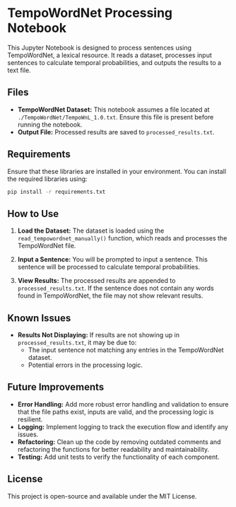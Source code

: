 
# TempoWordNet Processing Notebook

This Jupyter Notebook is designed to process sentences using TempoWordNet, a lexical resource. It reads a dataset, processes input sentences to calculate temporal probabilities, and outputs the results to a text file.

## Files
- **TempoWordNet Dataset:** This notebook assumes a file located at `./TempoWordNet/TempoWnL_1.0.txt`. Ensure this file is present before running the notebook.
- **Output File:** Processed results are saved to `processed_results.txt`.

## Requirements
Ensure that these libraries are installed in your environment. You can install the required libraries using:

```bash
pip install -r requirements.txt
```

## How to Use

1. **Load the Dataset:**
   The dataset is loaded using the `read_tempowordnet_manually()` function, which reads and processes the TempoWordNet file.

2. **Input a Sentence:**
   You will be prompted to input a sentence. This sentence will be processed to calculate temporal probabilities.

3. **View Results:**
   The processed results are appended to `processed_results.txt`. If the sentence does not contain any words found in TempoWordNet, the file may not show relevant results.

## Known Issues

- **Results Not Displaying:** If results are not showing up in `processed_results.txt`, it may be due to:
  - The input sentence not matching any entries in the TempoWordNet dataset.
  - Potential errors in the processing logic.

## Future Improvements

- **Error Handling:** Add more robust error handling and validation to ensure that the file paths exist, inputs are valid, and the processing logic is resilient.
- **Logging:** Implement logging to track the execution flow and identify any issues.
- **Refactoring:** Clean up the code by removing outdated comments and refactoring the functions for better readability and maintainability.
- **Testing:** Add unit tests to verify the functionality of each component.

## License

This project is open-source and available under the MIT License.
